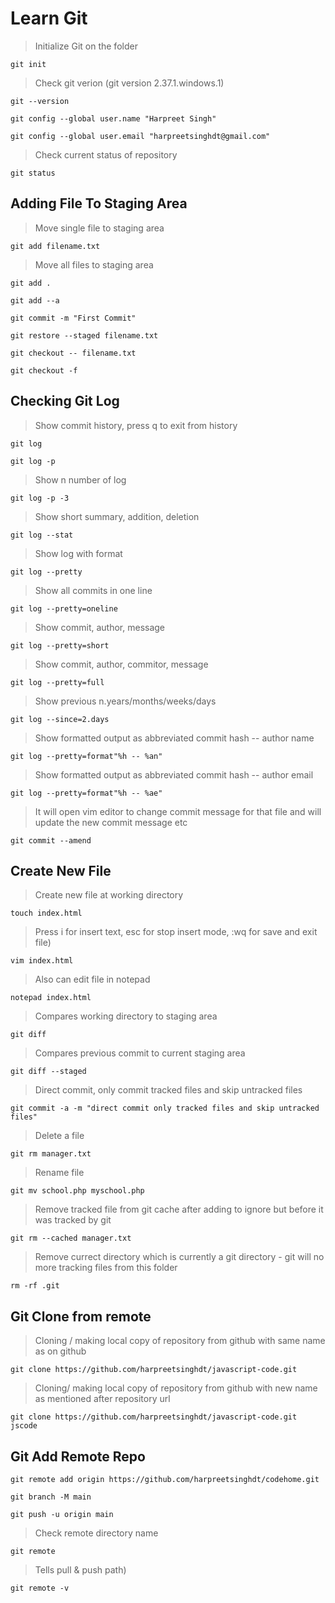 # Learn Git

> Initialize Git on the folder

```
git init
```

> Check git verion (git version 2.37.1.windows.1)

```
git --version
```

```
git config --global user.name "Harpreet Singh"
```

```
git config --global user.email "harpreetsinghdt@gmail.com"
```

> Check current status of repository

```
git status
```

## Adding File To Staging Area

> Move single file to staging area

```
git add filename.txt
```

> Move all files to staging area

```
git add .
```

```
git add --a
```

```
git commit -m "First Commit"
```

```
git restore --staged filename.txt
```

```
git checkout -- filename.txt
```

```
git checkout -f

```

## Checking Git Log

> Show commit history, press q to exit from history

```
git log
```

```
git log -p
```

> Show n number of log

```
git log -p -3
```

> Show short summary, addition, deletion

```
git log --stat
```

> Show log with format

```
git log --pretty
```

> Show all commits in one line

```
git log --pretty=oneline
```

> Show commit, author, message

```
git log --pretty=short
```

> Show commit, author, commitor, message

```
git log --pretty=full
```

> Show previous n.years/months/weeks/days

```
git log --since=2.days
```

> Show formatted output as abbreviated commit hash -- author name

```
git log --pretty=format"%h -- %an"
```

> Show formatted output as abbreviated commit hash -- author email

```
git log --pretty=format"%h -- %ae"
```

> It will open vim editor to change commit message for that file and will update the new commit message etc

```
git commit --amend
```

## Create New File

> Create new file at working directory

```
touch index.html
```

> Press i for insert text, esc for stop insert mode, :wq for save and exit file)

```
vim index.html
```

> Also can edit file in notepad

```
notepad index.html
```

> Compares working directory to staging area

```
git diff
```

> Compares previous commit to current staging area

```
git diff --staged
```

> Direct commit, only commit tracked files and skip untracked files

```
git commit -a -m "direct commit only tracked files and skip untracked files"
```

> Delete a file

```
git rm manager.txt
```

> Rename file

```
git mv school.php myschool.php
```

> Remove tracked file from git cache after adding to ignore but before it was tracked by git

```
git rm --cached manager.txt
```

> Remove currect directory which is currently a git directory - git will no more tracking files from this folder

```
rm -rf .git
```

## Git Clone from remote

> Cloning / making local copy of repository from github with same name as on github

```
git clone https://github.com/harpreetsinghdt/javascript-code.git
```

> Cloning/ making local copy of repository from github with new name as mentioned after repository url

```
git clone https://github.com/harpreetsinghdt/javascript-code.git jscode
```

## Git Add Remote Repo

```
git remote add origin https://github.com/harpreetsinghdt/codehome.git
```

```
git branch -M main
```

```
git push -u origin main
```

> Check remote directory name

```
git remote
```

> Tells pull & push path)

```
git remote -v
```
